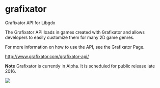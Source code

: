 # grafixator
Grafixator API for Libgdx

The Grafixator API loads in games created with Grafixator and allows developers to easily customize them for many 2D game genres.

For more information on how to use the API,  see the Grafixator Page.

http://www.grafixator.com/grafixator-api/

<b>Note</b> Grafixator is currently in Alpha.  It is scheduled for public release late 2016.

<img src="http://www.grafixator.com/wp-content/uploads/2016/06/GrafixatorFirstScreen.png" />
